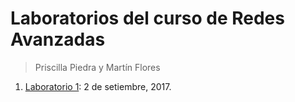 Laboratorios del curso de Redes Avanzadas
=========================================
> Priscilla Piedra y Martín Flores

1. [Laboratorio 1](02-09-2017/README.md): 2 de setiembre, 2017. 
